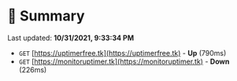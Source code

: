 # 📖 Summary
Last updated: **10/31/2021, 9:33:34 PM**

- `GET` [https://uptimerfree.tk](https://uptimerfree.tk) - **Up** (790ms)
- `GET` [https://monitoruptimer.tk](https://monitoruptimer.tk) - **Down** (226ms)
